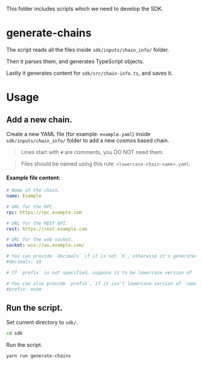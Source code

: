 This folder includes scripts which we need to develop the SDK.

# generate-chains
The script reads all the files inside `sdk/inputs/chain_info/` folder.

Then it parses them, and generates TypeScript objects.

Lastly it generates content for `sdk/src/chain-info.ts`, and saves it.

# Usage
## Add a new chain.
Create a new YAML file (for example: `example.yaml`) inside `sdk/inputs/chain_info/` folder to add a new cosmos based chain.

> Lines start with `#` are comments, you DO NOT need them.

> Files should be named using this rule: `<lowercase-chain-name>.yaml`.

#### Example file content:
```yaml
# Name of the chain.
name: Example

# URL for the RPC.
rpc: https://rpc.example.com

# URL for the REST API.
rest: https://rest.example.com

# URL for the web socket.
socket: wss://ws.example.com/

# You can provide `decimals` if it is not `6`, otherwise it's generated automatically.
#decimals: 18

# If `prefix` is not specified, suppose it to be lowercase version of `name`.

# You can also provide `prefix`, if it isn't lowercase version of `name`.
#prefix: exam
```


## Run the script.
Set current directory to `sdk/`.
```sh
cd sdk
```
Run the script.
```sh
yarn run generate-chains
```